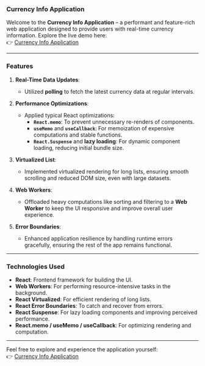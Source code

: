 ### Currency Info Application

Welcome to the **Currency Info Application** – a performant and feature-rich web application designed to provide users with real-time currency information. Explore the live demo here:  
👉 [Currency Info Application](https://willowy-sprite-825b3f.netlify.app)

---

### Features

1. **Real-Time Data Updates**:
   - Utilized **polling** to fetch the latest currency data at regular intervals.

2. **Performance Optimizations**:
   - Applied typical React optimizations:
     - **`React.memo`**: To prevent unnecessary re-renders of components.
     - **`useMemo`** and **`useCallback`**: For memoization of expensive computations and stable functions.
     - **`React.Suspense`** and **lazy loading**: For dynamic component loading, reducing initial bundle size.

3. **Virtualized List**:
   - Implemented virtualized rendering for long lists, ensuring smooth scrolling and reduced DOM size, even with large datasets.

4. **Web Workers**:
   - Offloaded heavy computations like sorting and filtering to a **Web Worker** to keep the UI responsive and improve overall user experience.

5. **Error Boundaries**:
   - Enhanced application resilience by handling runtime errors gracefully, ensuring the rest of the app remains functional.

---

### Technologies Used

- **React**: Frontend framework for building the UI.
- **Web Workers**: For performing resource-intensive tasks in the background.
- **React Virtualized**: For efficient rendering of long lists.
- **React Error Boundaries**: To catch and recover from errors.
- **React Suspense**: For lazy loading components and improving perceived performance.
- **React.memo / useMemo / useCallback**: For optimizing rendering and computation.

---

Feel free to explore and experience the application yourself:  
👉 [Currency Info Application](https://willowy-sprite-825b3f.netlify.app)
